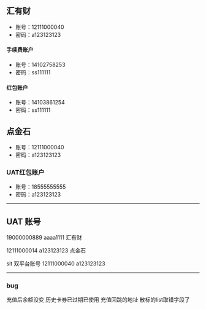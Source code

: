 ## 汇有财

- 账号：12111000040
- 密码：a123123123 

#### 手续费账户

- 账号：14102758253
- 密码：ss111111 

#### 红包账户

- 账号：14103861254
- 密码：ss111111 

## 点金石

- 账号：12111000040
- 密码：a123123123 



### UAT红包账户

- 账号：18555555555
- 密码：a123123123 


---
## UAT 账号
19000000889 aaaa1111 汇有财

12111000014 a123123123  点金石


sit 双平台账号
12111000040 a123123123

---
### bug
充值后余额没变
历史卡券已过期已使用
充值回跳的地址
散标的list取错字段了
